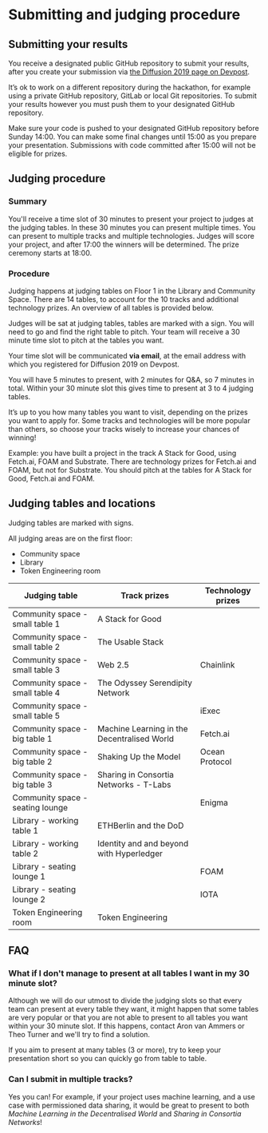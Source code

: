 # Submitting and judging procedure

## Submitting your results
You receive a designated public GitHub repository to submit your results, after you create your submission via [the Diffusion 2019 page on Devpost](https://diffusion2019.devpost.com).

It’s ok to work on a different repository during the hackathon, for example using a private GitHub repository, GitLab or local Git repositories. To submit your results however you must push them to your designated GitHub repository.

Make sure your code is pushed to your designated GitHub repository before Sunday 14:00. You can make some final changes until 15:00 as you prepare your presentation. Submissions with code committed after 15:00 will not be eligible for prizes.

## Judging procedure

### Summary

You'll receive a time slot of 30 minutes to present your project to judges at the judging tables. In these 30 minutes you can present multiple times. You can present to multiple tracks and multiple technologies. Judges will score your project, and after 17:00 the winners will be determined. The prize ceremony starts at 18:00.

### Procedure

Judging happens at judging tables on Floor 1 in the Library and Community Space. There are 14 tables, to account for the 10 tracks and additional technology prizes. An overview of all tables is provided below.

Judges will be sat at judging tables, tables are marked with a sign. You will need to go and find the right table to pitch.  Your team will receive a 30 minute time slot to pitch at the tables you want.

Your time slot will be communicated **via email**, at the email address with which you registered for Diffusion 2019 on Devpost.

You will have 5 minutes to present, with 2 minutes for Q&A, so 7 minutes in total. Within your 30 minute slot this gives time to present at 3 to 4 judging tables.

It’s up to you how many tables you want to visit, depending on the prizes you want to apply for. Some tracks and technologies will be more popular than others, so choose your tracks wisely to increase your chances of winning!

Example: you have built a project in the track A Stack for Good, using Fetch.ai, FOAM and Substrate. There are technology prizes for Fetch.ai and FOAM, but not for Substrate. You should pitch at the tables for A Stack for Good, Fetch.ai and FOAM.

## Judging tables and locations
Judging tables are marked with signs.

All judging areas are on the first floor:
- Community space
- Library
- Token Engineering room

**Judging table**|**Track prizes**|**Technology prizes**
-----|-----|-----
Community space - small table 1|A Stack for Good
Community space - small table 2|The Usable Stack
Community space - small table 3|Web 2.5|Chainlink
Community space - small table 4|The Odyssey Serendipity Network
Community space - small table 5||iExec
Community space - big table 1|Machine Learning in the Decentralised World|Fetch.ai
Community space - big table 2|Shaking Up the Model|Ocean Protocol
Community space - big table 3|Sharing in Consortia Networks - T-Labs
Community space - seating lounge||Enigma
Library - working table 1|ETHBerlin and the DoD
Library - working table 2|Identity and and beyond with Hyperledger
Library - seating lounge 1||FOAM
Library - seating lounge 2||IOTA
Token Engineering room|Token Engineering

## FAQ

### What if I don't manage to present at all tables I want in my 30 minute slot?

Although we will do our utmost to divide the judging slots so that every team can present at every table they want, it might happen that some tables are very popular or that you are not able to present to all tables you want within your 30 minute slot. If this happens, contact Aron van Ammers or Theo Turner and we'll try to find a solution.

If you aim to present at many tables (3 or more), try to keep your presentation short so you can quickly go from table to table.

### Can I submit in multiple tracks?

Yes you can! For example, if your project uses machine learning, and a use case with permissioned data sharing, it would be great to present to both _Machine Learning in the Decentralised World_ and _Sharing in Consortia Networks_!
